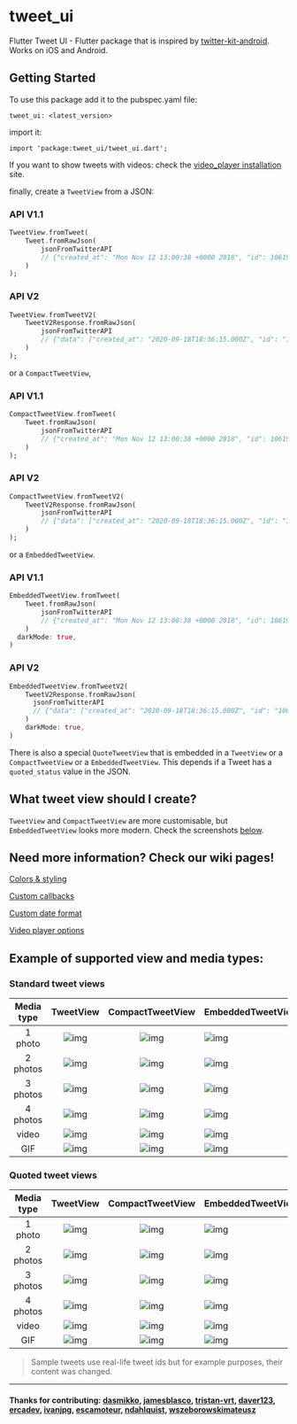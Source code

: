 # tweet_ui

Flutter Tweet UI - Flutter package that is inspired by
[twitter-kit-android](https://github.com/twitter-archive/twitter-kit-android). Works on iOS and Android.

## Getting Started

To use this package add it to the pubspec.yaml file:

`tweet_ui: <latest_version>`

import it:

`import 'package:tweet_ui/tweet_ui.dart';`

If you want to show tweets with videos: check the
[video_player installation](https://pub.dev/packages/video_player#installation) site.

finally, create a `TweetView` from a JSON:

### API V1.1
```dart
TweetView.fromTweet(
    Tweet.fromRawJson(
        jsonFromTwitterAPI
        // {"created_at": "Mon Nov 12 13:00:38 +0000 2018", "id": 1061967001177018368, ...
    )
);
```
### API V2
```dart
TweetView.fromTweetV2(
    TweetV2Response.fromRawJson(
        jsonFromTwitterAPI
        // {"data": ["created_at": "2020-09-18T18:36:15.000Z", "id": "1061967001177018368", ...
    )
);
```

or a `CompactTweetView`,

### API V1.1
```dart
CompactTweetView.fromTweet(
    Tweet.fromRawJson(
        jsonFromTwitterAPI
        // {"created_at": "Mon Nov 12 13:00:38 +0000 2018", "id": 1061967001177018368, ...
    )
);
```

### API V2
```dart
CompactTweetView.fromTweetV2(
    TweetV2Response.fromRawJson(
        jsonFromTwitterAPI
        // {"data": ["created_at": "2020-09-18T18:36:15.000Z", "id": "1061967001177018368", ...
    )
);
```

or a `EmbeddedTweetView`.

### API V1.1
```dart
EmbeddedTweetView.fromTweet(
    Tweet.fromRawJson(
        jsonFromTwitterAPI
        // {"created_at": "Mon Nov 12 13:00:38 +0000 2018", "id": 1061967001177018368, ...
    )
  darkMode: true,
)
```

### API V2
```dart
EmbeddedTweetView.fromTweetV2(
    TweetV2Response.fromRawJson(
      jsonFromTwitterAPI
      // {"data": ["created_at": "2020-09-18T18:36:15.000Z", "id": "1061967001177018368", ...
    )
    darkMode: true,
)
```

There is also a special `QuoteTweetView` that is embedded in a `TweetView` or a `CompactTweetView` or a
`EmbeddedTweetView`. This depends if a Tweet has a `quoted_status` value in the JSON.

## What tweet view should I create?

`TweetView` and `CompactTweetView` are more customisable, but `EmbeddedTweetView` looks more modern. Check the screenshots [below](https://github.com/schibsted/tweet_ui#example-of-supported-view-and-media-types).

## Need more information? Check our wiki pages!

[Colors & styling](https://github.com/schibsted/tweet_ui/wiki/Colors-&-styling)

[Custom callbacks](https://github.com/schibsted/tweet_ui/wiki/Custom-callbacks)

[Custom date format](https://github.com/schibsted/tweet_ui/wiki/Custom-date-format)

[Video player options](https://github.com/schibsted/tweet_ui/wiki/Video-player-options)

## Example of supported view and media types:

### Standard tweet views

| Media type |                                               TweetView                                               |                                           CompactTweetView                                           | EmbeddedTweetView                                                                                     |
|:----------:|:-----------------------------------------------------------------------------------------------------:|:----------------------------------------------------------------------------------------------------:|:------------------------------------------------------------------------------------------------------|
|  1 photo   | ![img](https://raw.githubusercontent.com/schibsted/tweet_ui/dev/screenshots/standard_1_photo.png)  | ![img](https://raw.githubusercontent.com/schibsted/tweet_ui/dev/screenshots/compact_1_photo.png)  | ![img](https://raw.githubusercontent.com/schibsted/tweet_ui/dev/screenshots/embedded_1_photo.png)  |
|  2 photos  | ![img](https://raw.githubusercontent.com/schibsted/tweet_ui/dev/screenshots/standard_2_photos.png) | ![img](https://raw.githubusercontent.com/schibsted/tweet_ui/dev/screenshots/compact_2_photos.png) | ![img](https://raw.githubusercontent.com/schibsted/tweet_ui/dev/screenshots/embedded_2_photos.png) |
|  3 photos  | ![img](https://raw.githubusercontent.com/schibsted/tweet_ui/dev/screenshots/standard_3_photos.png) | ![img](https://raw.githubusercontent.com/schibsted/tweet_ui/dev/screenshots/compact_3_photos.png) | ![img](https://raw.githubusercontent.com/schibsted/tweet_ui/dev/screenshots/embedded_3_photos.png) |
|  4 photos  | ![img](https://raw.githubusercontent.com/schibsted/tweet_ui/dev/screenshots/standard_4_photos.png) | ![img](https://raw.githubusercontent.com/schibsted/tweet_ui/dev/screenshots/compact_4_photos.png) | ![img](https://raw.githubusercontent.com/schibsted/tweet_ui/dev/screenshots/embedded_4_photos.png) |
|   video    |  ![img](https://raw.githubusercontent.com/schibsted/tweet_ui/dev/screenshots/standard_video.png)   |  ![img](https://raw.githubusercontent.com/schibsted/tweet_ui/dev/screenshots/compact_video.png)   | ![img](https://raw.githubusercontent.com/schibsted/tweet_ui/dev/screenshots/embedded_video.png)    |
|    GIF     |   ![img](https://raw.githubusercontent.com/schibsted/tweet_ui/dev/screenshots/standard_gif.png)    |   ![img](https://raw.githubusercontent.com/schibsted/tweet_ui/dev/screenshots/compact_gif.png)    | ![img](https://raw.githubusercontent.com/schibsted/tweet_ui/dev/screenshots/embedded_gif.png)      |

### Quoted tweet views

| Media type |                                                  TweetView                                                  |                                              CompactTweetView                                              | EmbeddedTweetView                                                                                           |
|:----------:|:-----------------------------------------------------------------------------------------------------------:|:----------------------------------------------------------------------------------------------------------:|:------------------------------------------------------------------------------------------------------------|
|  1 photo   | ![img](https://raw.githubusercontent.com/schibsted/tweet_ui/dev/screenshots/standard_quote_1_photo.png)  | ![img](https://raw.githubusercontent.com/schibsted/tweet_ui/dev/screenshots/compact_quote_1_photo.png)  | ![img](https://raw.githubusercontent.com/schibsted/tweet_ui/dev/screenshots/embedded_quote_1_photo.png)  |
|  2 photos  | ![img](https://raw.githubusercontent.com/schibsted/tweet_ui/dev/screenshots/standard_quote_2_photos.png) | ![img](https://raw.githubusercontent.com/schibsted/tweet_ui/dev/screenshots/compact_quote_2_photos.png) | ![img](https://raw.githubusercontent.com/schibsted/tweet_ui/dev/screenshots/embedded_quote_2_photos.png) |
|  3 photos  | ![img](https://raw.githubusercontent.com/schibsted/tweet_ui/dev/screenshots/standard_quote_3_photos.png) | ![img](https://raw.githubusercontent.com/schibsted/tweet_ui/dev/screenshots/compact_quote_3_photos.png) | ![img](https://raw.githubusercontent.com/schibsted/tweet_ui/dev/screenshots/embedded_quote_3_photos.png) |
|  4 photos  | ![img](https://raw.githubusercontent.com/schibsted/tweet_ui/dev/screenshots/standard_quote_4_photos.png) | ![img](https://raw.githubusercontent.com/schibsted/tweet_ui/dev/screenshots/compact_quote_4_photos.png) | ![img](https://raw.githubusercontent.com/schibsted/tweet_ui/dev/screenshots/embedded_quote_4_photos.png) |
|   video    |  ![img](https://raw.githubusercontent.com/schibsted/tweet_ui/dev/screenshots/standard_quote_video.png)   |  ![img](https://raw.githubusercontent.com/schibsted/tweet_ui/dev/screenshots/compact_quote_video.png)   | ![img](https://raw.githubusercontent.com/schibsted/tweet_ui/dev/screenshots/embedded_quote_video.png)    |
|    GIF     |   ![img](https://raw.githubusercontent.com/schibsted/tweet_ui/dev/screenshots/standard_quote_gif.png)    |   ![img](https://raw.githubusercontent.com/schibsted/tweet_ui/dev/screenshots/compact_quote_gif.png)    | ![img](https://raw.githubusercontent.com/schibsted/tweet_ui/dev/screenshots/embedded_quote_gif.png)      |

> Sample tweets use real-life tweet ids but for example purposes, their content was changed.

***

#### Thanks for contributing: [dasmikko](https://github.com/dasmikko), [jamesblasco](https://github.com/jamesblasco), [tristan-vrt](https://github.com/tristan-vrt), [daver123](https://github.com/daver123), [ercadev](https://github.com/ercadev), [ivanjpg](https://github.com/ivanjpg), [escamoteur](https://github.com/escamoteur), [ndahlquist](https://github.com/ndahlquist), [wszeborowskimateusz](https://github.com/wszeborowskimateusz)

